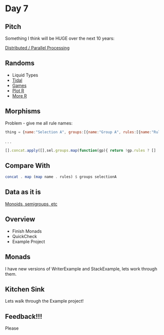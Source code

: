 Day 7
===

Pitch
---

Something I think will be HUGE over the next 10 years:

[Distributed / Parallel Processing](https://youtu.be/UMbc6iyH-xQ?t=20m14s)

Randoms
---

-   Liquid Types
-   [Tidal](http://tidal.lurk.org/)
-   [Games](http://helm-engine.org/)
-   [Plot R](http://code.haskell.org/~aavogt/ipopt-hs/examples/Spline1.hs)
-   [More R](https://hackage.haskell.org/package/Rlang-QQ-0.1.0.1/docs/RlangQQ.html)

Morphisms
---

Problem - give me all rule names:

```javascript
thing = {name:"Selection A", groups:[{name:"Group A", rules:[{name:"Rule A"},{name:"Rule b"}]}]};
```
. . .

```javascript
[].concat.apply([],sel.groups.map(function(gp){ return !gp.rules ? [] : gp.rules.map(function(rule){ rule.name = gp.name; return rule; }); }))
```

Compare With
---

```haskell
concat . map (map name . rules) $ groups selectionA
```

Data as it is
---

[Monoids, semigroups, etc](https://izbicki.me/blog/gausian-distributions-are-monoids)

Overview
---

-   Finish Monads
-   QuickCheck
-   Example Project

Monads
---

I have new versions of WriterExample and StackExample, lets
work through them.

Kitchen Sink
---

Lets walk through the Example project!

Feedback!!!
---

Please
